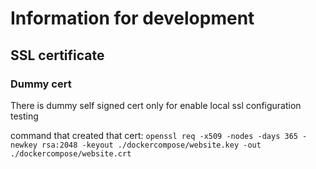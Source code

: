 # Information for development

## SSL certificate

### Dummy cert
There is dummy self signed cert only for enable local ssl configuration testing

command that created that cert:
`openssl req -x509 -nodes -days 365 -newkey rsa:2048 -keyout ./dockercompose/website.key -out ./dockercompose/website.crt`
